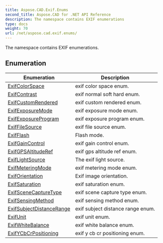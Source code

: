 ```yaml
---
title: Aspose.CAD.Exif.Enums
second_title: Aspose.CAD for .NET API Reference
description: The namespace contains EXIF enumerations
type: docs
weight: 70
url: /net/aspose.cad.exif.enums/
---
```

The namespace contains EXIF enumerations.

## Enumeration

| Enumeration | Description |
| --- | --- |
| [ExifColorSpace](./exifcolorspace/) | exif color space enum. |
| [ExifContrast](./exifcontrast/) | exif normal soft hard enum. |
| [ExifCustomRendered](./exifcustomrendered/) | exif custom rendered enum. |
| [ExifExposureMode](./exifexposuremode/) | exif exposure mode enum. |
| [ExifExposureProgram](./exifexposureprogram/) | exif exposure program enum. |
| [ExifFileSource](./exiffilesource/) | exif file source enum. |
| [ExifFlash](./exifflash/) | Flash mode. |
| [ExifGainControl](./exifgaincontrol/) | exif gain control enum. |
| [ExifGPSAltitudeRef](./exifgpsaltituderef/) | exif gps altitude ref enum. |
| [ExifLightSource](./exiflightsource/) | The exif light source. |
| [ExifMeteringMode](./exifmeteringmode/) | exif metering mode enum. |
| [ExifOrientation](./exiforientation/) | Exif image orientation. |
| [ExifSaturation](./exifsaturation/) | exif saturation enum. |
| [ExifSceneCaptureType](./exifscenecapturetype/) | exif scene capture type enum. |
| [ExifSensingMethod](./exifsensingmethod/) | exif sensing method enum. |
| [ExifSubjectDistanceRange](./exifsubjectdistancerange/) | exif subject distance range enum. |
| [ExifUnit](./exifunit/) | exif unit enum. |
| [ExifWhiteBalance](./exifwhitebalance/) | exif white balance enum. |
| [ExifYCbCrPositioning](./exifycbcrpositioning/) | exif y cb cr positioning enum. |


